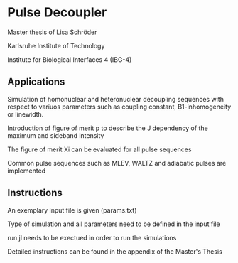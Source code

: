 # Pulse Decoupler

Master thesis of Lisa Schröder

Karlsruhe Institute of Technology

Institute for Biological Interfaces 4 (IBG-4)

## Applications

Simulation of homonuclear and heteronuclear decoupling sequences with respect to variuos parameters such as coupling constant, B1-inhomogeneity or linewidth.

Introduction of figure of merit p to describe the J dependency of the maximum and sideband intensity

The figure of merit Xi can be evaluated for all pulse sequences

Common pulse sequences such as MLEV, WALTZ and adiabatic pulses are implemented

## Instructions

An exemplary input file is given (params.txt)

Type of simulation and all parameters need to be defined in the input file

run.jl needs to be exectued in order to run the simulations

Detailed instructions can be found in the appendix of the Master's Thesis
